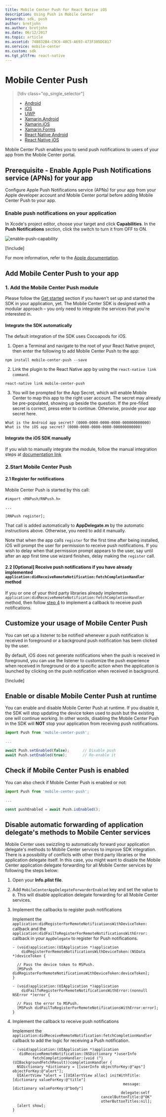 ```yaml
---
title: Mobile Center Push for React Native iOS
description: Using Push in Mobile Center
keywords: sdk, push
author: bretjohn
ms.author: bretjohn
ms.date: 06/12/2017
ms.topic: article
ms.assetid: 74B832B4-C9C6-40C5-A693-473F385DC817
ms.service: mobile-center
ms.custom: sdk
ms.tgt_pltfrm: react-native
---
```


# Mobile Center Push

> [!div class="op_single_selector"]
> * [Android](android.md)
> * [iOS](ios.md)
> * [UWP](uwp.md)
> * [Xamarin.Android](xamarin-android.md)
> * [Xamarin.iOS](xamarin-ios.md)
> * [Xamarin.Forms](xamarin-forms.md)
> * [React Native Android](react-native-android.md)
> * [React Native iOS](react-native-ios.md)

Mobile Center Push enables you to send push notifications to users of your app from the Mobile Center portal.

## Prerequisite - Enable Apple Push Notifications service (APNs) for your app

Configure Apple Push Notifications service (APNs) for your app from your Apple developer account and Mobile Center portal before adding Mobile Center Push to your app.

### Enable push notifications on your application

 In Xcode's project editor, choose your target and click **Capabilities**. In the **Push Notifications** section, click the switch to turn it from OFF to ON.

![enable-push-capability](images/ios-enable-push-capability.png)

[!include[](apns-setup.md)]

For more information, refer to the [Apple documentation](http://help.apple.com/xcode/mac/current/#/dev11b059073).

## Add Mobile Center Push to your app

### 1. Add the Mobile Center Push module

Please follow the [Get started](~/sdk/getting-started/react-native.md) section if you haven't set up and started the SDK in your application, yet.
The Mobile Center SDK is designed with a modular approach – you only need to integrate the services that you're interested in.

#### Integrate the SDK automatically

The default integration of the SDK uses Cocoapods for iOS.

1. Open a Terminal and navigate to the root of your React Native project, then enter the following to add Mobile Center Push to the app:

  ```
  npm install mobile-center-push --save
  ```

2. Link the plugin to the React Native app by using the `react-native link command`.

  ```
  react-native link mobile-center-push
  ```

3. You will be prompted for the App Secret, which will enable Mobile Center to map this app to the right user account. The secret may already be pre-populated, showing up beside the question. If the pre-filled secret is correct, press enter to continue. Otherwise, provide your app secret here.

  ```
  What is the Android app secret? (0000-0000-0000-0000-000000000000)
  What is the iOS app secret? (0000-0000-0000-0000-000000000000)
  ```

#### Integrate the iOS SDK manually

If you wish to manually integrate the module, follow the manual integration steps at [documentation link](~/sdk/getting-started/react-native.md#32-ios-only-integrate-the-ios-sdk-manually)

### 2.Start Mobile Center Push

#### 2.1 Register for notifications

Mobile Center Push is started by this call:

  ```objc
  #import <RNPush/RNPush.h>

  ...

  [RNPush register];
  ```

That call is added automatically to **AppDelegate.m** by the automatic instructions above. Otherwise, you need to add it manually.

Note that when the app calls `register` for the first time after being installed, iOS will prompt the user for permission to receive push notifications. If you wish to delay when that permission prompt appears to the user, say until after an app first time use wizard finishes, delay making the `register` call.

#### 2.2 [Optional] Receive push notifications if you have already implemented `application:didReceiveRemoteNotification:fetchCompletionHandler` method

If you or one of your third party libraries already implements `application:didReceiveRemoteNotification:fetchCompletionHandler` method, then follow [step 4](#disable-automatic-forwarding-of-application-delegates-methods-to-mobile-center-services) to implement a callback to receive push notifications.

## Customize your usage of Mobile Center Push

You can set up a listener to be notified whenever a push notification is received in foreground or a background push notification has been clicked by the user.

By default, iOS does not generate notifications when the push is received in foreground, you can use the listener to customize the push experience when received in foreground or do a specific action when the application is launched by clicking on the push notification when received in background.

[!include[](react-native-listener.md)]

## Enable or disable Mobile Center Push at runtime

You can enable and disable Mobile Center Push at runtime. If you disable it, the SDK will stop updating the device token used to push but the existing one will continue working. In other words, disabling the Mobile Center Push in the SDK will **NOT** stop your application from receiving push notifications.

  ```javascript
  import Push from 'mobile-center-push';

  ...

  await Push.setEnabled(false);      // Disable push
  await Push.setEnabled(true);       // Re-enable it
  ```

## Check if Mobile Center Push is enabled

You can also check if Mobile Center Push is enabled or not:

  ```javascript
  import Push from 'mobile-center-push';

  ...

  const pushEnabled = await Push.isEnabled();
  ```

## Disable automatic forwarding of application delegate's methods to Mobile Center services

Mobile Center uses swizzling to automatically forward your application delegate's methods to Mobile Center services to improve SDK integration. There is a possibility of conflicts with other third party libraries or the application delegate itself. In this case, you might want to disable the Mobile Center application delegate forwarding for all Mobile Center services by following the steps below:

1. Open your **Info.plist file**.
2. Add `MobileCenterAppDelegateForwarderEnabled` key and set the value to `0`. This will disable application delegate forwarding for all Mobile Center services.
3. Implement the callbacks to register push notifications

    Implement the `application:didRegisterForRemoteNotificationsWithDeviceToken:` callback and the `application:didFailToRegisterForRemoteNotificationsWithError:` callback in your `AppDelegate` to register for Push notifications.

    ```objc
    - (void)application:(UIApplication *)application
        didRegisterForRemoteNotificationsWithDeviceToken:(NSData *)deviceToken {

      // Pass the device token to MSPush.
      [MSPush didRegisterForRemoteNotificationsWithDeviceToken:deviceToken];
    }

    - (void)application:(UIApplication *)application
        didFailToRegisterForRemoteNotificationsWithError:(nonnull NSError *)error {

      // Pass the error to MSPush.
      [MSPush didFailToRegisterForRemoteNotificationsWithError:error];
    }
    ```

4. Implement the callback to receive push notifications

    Implement the `application:didReceiveRemoteNotification:fetchCompletionHandler` callback to add the logic for receiving a Push notification.

    ```objc
    - (void)application:(UIApplication *)application
       didReceiveRemoteNotification:(NSDictionary *)userInfo
             fetchCompletionHandler:(void (^)(UIBackgroundFetchResult))completionHandler {
      NSDictionary *dictionary = [[userInfo objectForKey:@"aps"] objectForKey:@"alert"];
      UIAlertView *alert = [[UIAlertView alloc] initWithTitle:[dictionary valueForKey:@"title"]
                                                      message:[dictionary valueForKey:@"body"]
                                                     delegate:self
                                            cancelButtonTitle:@"OK"
                                            otherButtonTitles:nil];
      [alert show];
    }
    ```
